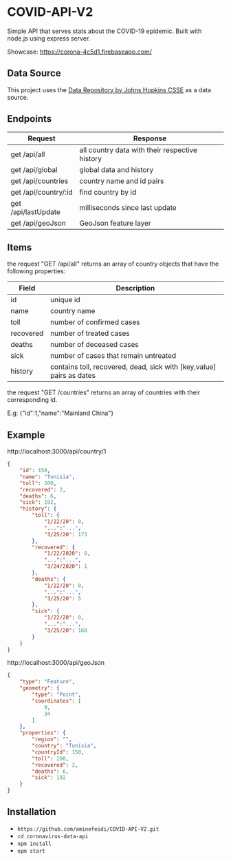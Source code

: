 # COVID-API-V2

Simple API that serves stats about the COVID-19 epidemic. Built with node.js using express server.

Showcase: https://corona-4c5d1.firebaseapp.com/

## Data Source

This project uses the [Data Repository by Johns Hopkins CSSE](https://github.com/CSSEGISandData/COVID-19) as a data source.

## Endpoints

| Request              | Response                                       |
| -------------------- | ---------------------------------------------- |
| get /api/all         | all country data with their respective history |
| get /api/global      | global data and history                        |
| get /api/countries   | country name and id pairs                      |
| get /api/country/:id | find country by id                             |
| get /api/lastUpdate  | milliseconds since last update                 |
| get /api/geoJson     | GeoJson feature layer                          |

## Items

the request "GET /api/all" returns an array of country objects that have the following properties:

| Field     | Description                                                          |
| --------- | -------------------------------------------------------------------- |
| id        | unique id                                                            |
| name      | country name                                                         |
| toll      | number of confirmed cases                                            |
| recovered | number of treated cases                                              |
| deaths    | number of deceased cases                                             |
| sick      | number of cases that remain untreated                                |
| history   | contains toll, recovered, dead, sick with [key,value] pairs as dates |

the request "GET /countries" returns an array of countries with their corresponding id.

E.g: {"id":1,"name":"Mainland China"}

## Example

http://localhost:3000/api/country/1

```json
{
    "id": 150,
    "name": "Tunisia",
    "toll": 200,
    "recovered": 2,
    "deaths": 6,
    "sick": 192,
    "history": {
        "toll": {
            "1/22/20": 0,
            "...":"...",
            "3/25/20": 173
        },
        "recovered": {
            "1/22/2020": 0,
            "...":"...",
            "3/24/2020": 1
        },
        "deaths": {
            "1/22/20": 0,
            "...":"...",
            "3/25/20": 5
        },
        "sick": {
            "1/22/20": 0,
            "...":"...",
            "3/25/20": 168
        }
    }
}
```

http://localhost:3000/api/geoJson

```json
{
    "type": "Feature",
    "geometry": {
        "type": "Point",
        "coordinates": [
            9,
            34
        ]
    },
    "properties": {
        "region": "",
        "country": "Tunisia",
        "countryId": 150,
        "toll": 200,
        "recovered": 2,
        "deaths": 6,
        "sick": 192
    }
}
```

## Installation

-   `https://github.com/aminefeidi/COVID-API-V2.git`
-   `cd coronavirus-data-api`
-   `npm install`
-   `npm start`
